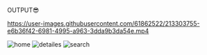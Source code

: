 OUTPUT😎

https://user-images.githubusercontent.com/61862522/213303755-e6b36f42-6981-4995-a963-3dda9b3da54e.mp4

![home](https://user-images.githubusercontent.com/61862522/213307250-a8ae01f2-c1d6-4c5c-ba41-79adf8d5323c.png)
![detailes](https://user-images.githubusercontent.com/61862522/213307236-ccafc24c-f9ad-42d1-9385-b076b1dc3f98.png)
![search](https://user-images.githubusercontent.com/61862522/213307068-2c3baf1a-d84c-4ff1-b5c3-281eebebde7e.png)
